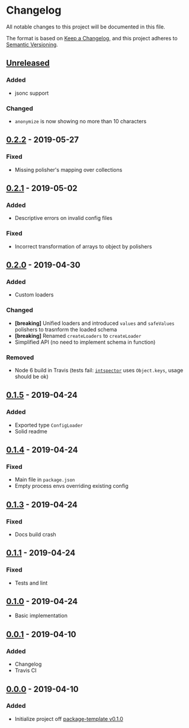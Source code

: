 # Changelog
All notable changes to this project will be documented in this file.

The format is based on [Keep a Changelog](https://keepachangelog.com/en/1.0.0/),
and this project adheres to [Semantic Versioning](https://semver.org/spec/v2.0.0.html).

## [Unreleased]
### Added
- jsonc support

### Changed
- `anonymize` is now showing no more than 10 characters

## [0.2.2] - 2019-05-27
### Fixed
- Missing polisher's mapping over collections

## [0.2.1] - 2019-05-02
### Added
- Descriptive errors on invalid config files

### Fixed
- Incorrect transformation of arrays to object by polishers

## [0.2.0] - 2019-04-30
### Added
- Custom loaders

### Changed
- **[breaking]** Unified loaders and introduced `values` and `safeValues` polishers to trasnform the loaded schema
- **[breaking]** Renamed `createLoaders` to `createLoader`
- Simplified API (no need to implement schema in function)

### Removed
- Node 6 build in Travis (tests fail: [`intspector`](https://github.com/grissius/intspector) uses `Object.keys`, usage should be ok)

## [0.1.5] - 2019-04-24
### Added
- Exported type `ConfigLoader`
- Solid readme

## [0.1.4] - 2019-04-24
### Fixed
- Main file in `package.json`
- Empty process envs overriding existing config

## [0.1.3] - 2019-04-24
### Fixed
- Docs build crash

## [0.1.1] - 2019-04-24
### Fixed
- Tests and lint

## [0.1.0] - 2019-04-24
- Basic implementation

## [0.0.1] - 2019-04-10
### Added
- Changelog
- Travis CI

## [0.0.0] - 2019-04-10
### Added
- Initialize project off [package-template v0.1.0](https://github.com/AckeeCZ/package-template/tree/v0.1.0)

[Unreleased]: https://github.com/AckeeCZ/configuru/compare/v0.2.2...HEAD
[0.2.2]: https://github.com/AckeeCZ/configuru/compare/v0.2.1...v0.2.2
[0.2.1]: https://github.com/AckeeCZ/configuru/compare/v0.2.0...v0.2.1
[0.2.0]: https://github.com/AckeeCZ/configuru/compare/v0.1.5...v0.2.0
[0.1.5]: https://github.com/AckeeCZ/configuru/compare/v0.1.4...v0.1.5
[0.1.4]: https://github.com/AckeeCZ/configuru/compare/v0.1.3...v0.1.4
[0.1.3]: https://github.com/AckeeCZ/configuru/compare/v0.1.2...v0.1.3
[0.1.1]: https://github.com/AckeeCZ/configuru/compare/v0.1.0...v0.1.1
[0.1.0]: https://github.com/AckeeCZ/configuru/compare/v0.0.1...v0.1.0
[0.0.1]: https://github.com/AckeeCZ/configuru/compare/v0.0.0...v0.0.1
[0.0.0]: https://github.com/AckeeCZ/configuru/compare/ea0b2cd...v0.0.0
